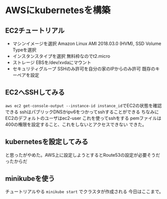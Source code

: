 # AWSにkubernetesを構築

## EC2チュートリアル
- マシンイメージを選択
Amazon Linux AMI 2018.03.0 (HVM), SSD Volume Typeを選択
- インスタンスタイプを選択
無料枠なのでt2.micro
- ストレージ
EBSを/dev/xvdaにマウント
- セキュリティグループ
SSHのみ許可を自分の家のIPからのみ許可
既存のキーペアを設定

## EC2へSSHしてみる
`aws ec2 get-console-output --instance-id instance_id`でEC2の状態を確認できる
sshはパブリックDNSかipv6をつかってsshすることができる
ちなみにEC2のデフォルトのユーザはec2-user
これを使ってsshをする
pemファイルは400の権限を設定すること、これをしないとアクセスできない
できた。

## kubernetesを設定してみる
と思ったがやめた。AWS上に設定しようとするとRoute53の設定が必要そうだったからだ

## minikubeを使う
チュートリアルやる
`minikube start`
でクラスタが作成される
今日はここまで。 
